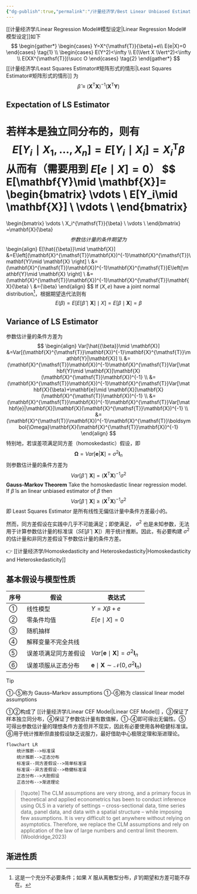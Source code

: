 ```yaml
---
{"dg-publish":true,"permalink":"/计量经济学/Best Linear Unbiased Estimator/","created":"2025-08-20T11:56:52.000+08:00","updated":"2025-08-20T11:56:52.000+08:00"}
---
```


[[计量经济学/Linear Regression Model#模型设定\|Linear Regression Model#模型设定]]如下
$$
\begin{gather*}
\begin{cases}
Y=X^{\mathsf{T}}{\beta}+e\\
E(e|X)=0
\end{cases} \tag{1} \\
\begin{cases}
E(Y^2)<\infty \\
E(\Vert X \Vert^2)<\infty \\
E(XX^{\mathsf{T}})\succ O
\end{cases} \tag{2}
\end{gather*}
$$
[[计量经济学/Least Squares Estimator#矩阵形式的情形\|Least Squares Estimator#矩阵形式的情形]] 为
$$
\hat{{\beta}}\equiv\left(\mathbf{X}^{\mathsf{T}}\mathbf{X} \right)^{-1}\left(\mathbf{X}^{\mathsf{T}}\mathbf{Y} \right)
$$

## Expectation of LS Estimator

若样本是独立同分布的，则有
$$
E[Y_i\mid X_1,\ldots,X_n]=E[Y_i\mid X_i]=X_i^{\mathsf{T}}{\beta}
$$
从而有（需要用到 $E[e\mid X]=0$）
$$
E[\mathbf{Y}\mid \mathbf{X}]=
\begin{bmatrix}
\vdots \\
E[Y_i\mid \mathbf{X}] \\
\vdots \\
\end{bmatrix}
=
\begin{bmatrix}
\vdots \\
X_i^{\mathsf{T}}{\beta} \\
\vdots \\
\end{bmatrix}
=\mathbf{X}{\beta}
$$
参数估计量的条件期望为
$$
\begin{align}
E[\hat{{\beta}}\mid \mathbf{X}]
&=E\left[(\mathbf{X}^{\mathsf{T}}\mathbf{X})^{-1}\mathbf{X}^{\mathsf{T}}\mathbf{Y}\mid \mathbf{X} \right] \\
&=(\mathbf{X}^{\mathsf{T}}\mathbf{X})^{-1}\mathbf{X}^{\mathsf{T}}E\left[\mathbf{Y}\mid \mathbf{X} \right] \\
&=(\mathbf{X}^{\mathsf{T}}\mathbf{X})^{-1}\mathbf{X}^{\mathsf{T}}\mathbf{X}{\beta} \\
&={\beta}
\end{align}
$$
If $(X,e)$ have a joint normal distribution[^1]，根据期望迭代法则有
$$
E({\beta})=E[E[\hat{{\beta}}\mid \mathbf{X}]\mid X]=E[{\beta}\mid \mathbf{X}]={\beta}
$$
[^1]: 这是一个充分不必要条件；如果 $X$ 服从离散型分布，$\hat{{\beta}}$ 的期望和方差可能不存在。

## Variance of LS Estimator

参数估计量的条件方差为
$$
\begin{align}
Var[\hat{{\beta}}\mid \mathbf{X}]
&=Var[(\mathbf{X}^{\mathsf{T}}\mathbf{X})^{-1}\mathbf{X}^{\mathsf{T}}\mathbf{Y}|\mathbf{X}] \\
&=(\mathbf{X}^{\mathsf{T}}\mathbf{X})^{-1}\mathbf{X}^{\mathsf{T}}Var[\mathbf{Y}\mid \mathbf{X}]\mathbf{X}(\mathbf{X}^{\mathsf{T}}\mathbf{X})^{-1} \\
&=(\mathbf{X}^{\mathsf{T}}\mathbf{X})^{-1}\mathbf{X}^{\mathsf{T}}Var[\mathbf{X}{\beta}+\mathbf{e}\mid \mathbf{X}]\mathbf{X}(\mathbf{X}^{\mathsf{T}}\mathbf{X})^{-1} \\
&=(\mathbf{X}^{\mathsf{T}}\mathbf{X})^{-1}\mathbf{X}^{\mathsf{T}}Var[\mathbf{e}|\mathbf{X}]\mathbf{X}(\mathbf{X}^{\mathsf{T}}\mathbf{X})^{-1} \\
&=(\mathbf{X}^{\mathsf{T}}\mathbf{X})^{-1}\mathbf{X}^{\mathsf{T}}\boldsymbol{\Omega}\mathbf{X}(\mathbf{X}^{\mathsf{T}}\mathbf{X})^{-1}
\end{align}
$$
特别地，若误差项满足同方差（homoskedastic）假设，即
$$
\boldsymbol{\Omega}=Var[\mathbf{e}|\mathbf{X}]=\sigma^{2} \mathbf{I}_{n}
$$
则参数估计量的条件方差为
$$
Var[\hat{{\beta}}\mid \mathbf{X}]=(\mathbf{X}^{\mathsf{T}}\mathbf{X})^{-1}\sigma^{2}
$$
**Gauss-Markov Theorem** Take the homoskedastic linear regression model. If $\tilde{{\beta}}$ is an linear unbiased estimator of ${\beta}$ then
$$
Var[\tilde{{\beta}}\mid \mathbf{X}]\ge (\mathbf{X}^{\mathsf{T}}\mathbf{X})^{-1}\sigma^{2}
$$
即 Least Squares Estimator 是所有线性无偏估计量中条件方差最小的。

然而，同方差假设在实践中几乎不可能满足；即使满足， $\sigma^{2}$ 也是未知参数，无法用于计算参数估计量的标准误（$SE[\hat{\beta}\mid \mathbf{X}]$）用于统计推断。因此，有必要构建 $\sigma^{2}$ 的估计量和非同方差假设下参数估计量的条件方差。

👉 [[计量经济学/Homoskedasticity and Heteroskedasticity\|Homoskedasticity and Heteroskedasticity]]

## 基本假设与模型性质

| 序号 | 假设                 | 表达式         |
| ---- | -------------------- | -------------- |
| ①    | 线性模型             | $Y=X\beta+e$   |
| ②    | 零条件均值           | $E[e\mid X]=0$ | 
| ③    | 随机抽样             |                |
| ④    | 解释变量不完全共线   |                |
| ⑤    | 误差项满足同方差假设 | $Var[\mathbf{e}\mid\mathbf{X}]=\sigma^{2} \mathbf{I}_{n}$|
| ⑥    | 误差项服从正态分布   | $\mathbf{e}\mid\mathbf{X}\sim \mathcal{N}(0,\sigma^{2} \mathbf{I}_{n})$ |


> [!tip]
> ①-⑤称为 Gauss–Markov assumptions
> ①-⑥称为 classical linear model assumptions
> 
> ①②构成了 [[计量经济学/Linear CEF Model\|Linear CEF Model]] ，③保证了样本独立同分布，④保证了参数估计量有数值解，①-④即可得出无偏性。⑤可得出参数估计量的理想条件方差但并不现实，因此有必要使用各种稳健标准误。⑥用于统计推断但直接假设缺乏说服力，最好借助中心极限定理和渐进理论。
> 

```mermaid
flowchart LR
    统计推断-->标准误
    统计推断-->正态分布
    标准误--同方差假设-->简单标准误
    标准误--异方差假设-->稳健标准误
    正态分布-->大胆假设
    正态分布-->渐进理论

```

> [!quote]
> The CLM assumptions are very strong, and a primary focus in theoretical and applied econometrics has been to conduct inference using OLS in a variety of settings – cross-sectional data, time series data, panel data, and data with a spatial structure – while imposing few assumptions. It is very difficult to get anywhere without relying on asymptotics. Therefore, we replace the CLM assumptions and rely on application of the law of large numbers and central limit theorem.(Wooldridge,2023)

## 渐进性质

